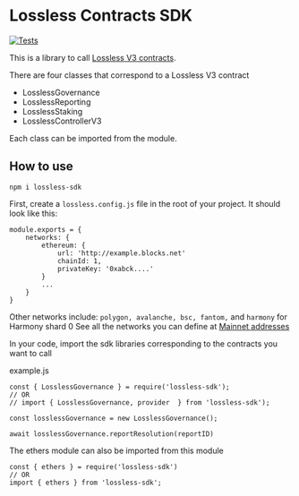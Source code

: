 # Lossless Contracts SDK
[![Tests](https://github.com/littlezigy/lossless-sdk/actions/workflows/tests.yml/badge.svg)](https://github.com/littlezigy/lossless-sdk/actions/workflows/tests.yml)

This is a library to call [Lossless V3 contracts](https://github.com/Lossless-Cash/lossless-v3).

There are four classes that correspond to a Lossless V3 contract
- LosslessGovernance
- LosslessReporting
- LosslessStaking
- LosslessControllerV3

Each class can be imported from the module.


## How to use
```
npm i lossless-sdk
```

First, create a `lossless.config.js` file in the root of your project. It should look like this:
```
module.exports = {
    networks: {
        ethereum: {
            url: 'http://example.blocks.net'
            chainId: 1,
            privateKey: '0xabck....'
        }
        ...
    }
}
```
Other networks include: `polygon, avalanche, bsc, fantom,` and `harmony` for Harmony shard 0
See all the networks you can define at [Mainnet addresses](https://lossless-cash.gitbook.io/lossless/technical-reference/lossless-controller/deployments)

In your code, import the sdk libraries corresponding to the contracts you want to call

example.js
```
const { LosslessGovernance } = require('lossless-sdk');
// OR 
// import { LosslessGovernance, provider  } from 'lossless-sdk');

const losslessGovernance = new LosslessGovernance();

await losslessGovernance.reportResolution(reportID)
```

The ethers module can also be imported from this module

```
const { ethers } = require('lossless-sdk')
// OR
import { ethers } from 'lossless-sdk';
```
